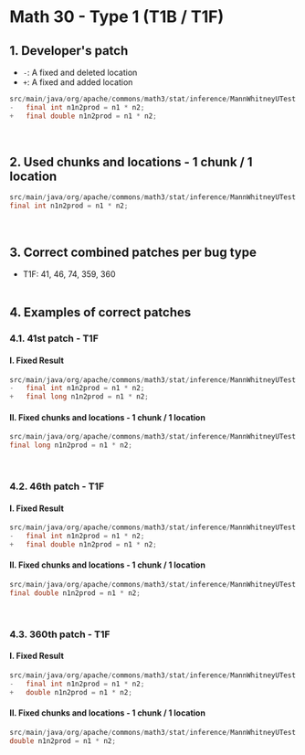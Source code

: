 # Math 30 - Type 1 (T1B / T1F)

## 1. Developer's patch
* `-`: A fixed and deleted location
* `+`: A fixed and added location
```java
src/main/java/org/apache/commons/math3/stat/inference/MannWhitneyUTest.java: 173
-   final int n1n2prod = n1 * n2;
+   final double n1n2prod = n1 * n2;
```
<br>

## 2. Used chunks and locations - 1 chunk / 1 location
```java
src/main/java/org/apache/commons/math3/stat/inference/MannWhitneyUTest.java: 173
final int n1n2prod = n1 * n2;
```
<br>

## 3. Correct combined patches per bug type
* T1F: 41, 46, 74, 359, 360
<br><br>

## 4. Examples of correct patches
### 4.1. 41st patch - T1F
#### I. Fixed Result
```java
src/main/java/org/apache/commons/math3/stat/inference/MannWhitneyUTest.java: 173
-   final int n1n2prod = n1 * n2;
+   final long n1n2prod = n1 * n2;
```

#### II. Fixed chunks and locations - 1 chunk / 1 location
```java
src/main/java/org/apache/commons/math3/stat/inference/MannWhitneyUTest.java: 173
final long n1n2prod = n1 * n2;
```
<br>

### 4.2. 46th patch - T1F
#### I. Fixed Result
```java
src/main/java/org/apache/commons/math3/stat/inference/MannWhitneyUTest.java: 173
-   final int n1n2prod = n1 * n2;
+   final double n1n2prod = n1 * n2;
```

#### II. Fixed chunks and locations - 1 chunk / 1 location
```java
src/main/java/org/apache/commons/math3/stat/inference/MannWhitneyUTest.java: 173
final double n1n2prod = n1 * n2;
```
<br>

### 4.3. 360th patch - T1F
#### I. Fixed Result
```java
src/main/java/org/apache/commons/math3/stat/inference/MannWhitneyUTest.java: 173
-   final int n1n2prod = n1 * n2;
+   double n1n2prod = n1 * n2;
```

#### II. Fixed chunks and locations - 1 chunk / 1 location
```java
src/main/java/org/apache/commons/math3/stat/inference/MannWhitneyUTest.java: 173
double n1n2prod = n1 * n2;
```
<br><br>